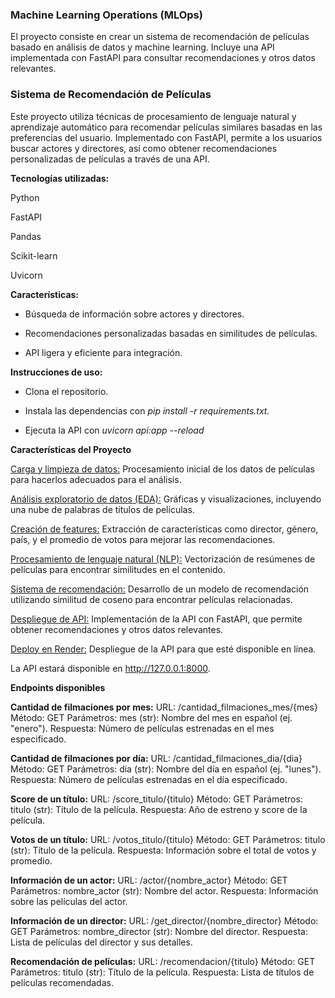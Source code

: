 ### Machine Learning Operations (MLOps) ###

El proyecto consiste en crear un sistema de recomendación de películas basado en análisis de datos y machine learning. Incluye una API implementada con FastAPI para consultar recomendaciones y otros datos relevantes.


### Sistema de Recomendación de Películas ###
Este proyecto utiliza técnicas de procesamiento de lenguaje natural y aprendizaje automático para recomendar películas similares basadas en las preferencias del usuario. Implementado con FastAPI, permite a los usuarios buscar actores y directores, así como obtener recomendaciones personalizadas de películas a través de una API.




**Tecnologías utilizadas:**

Python

FastAPI

Pandas

Scikit-learn

Uvicorn




__Características:__

- Búsqueda de información sobre actores y directores.

- Recomendaciones personalizadas basadas en similitudes de películas.

- API ligera y eficiente para integración.




__Instrucciones de uso:__

- Clona el repositorio.

- Instala las dependencias con _pip install -r requirements.txt._

- Ejecuta la API con _uvicorn api:app --reload_




**Características del Proyecto**

<u> Carga y limpieza de datos:</u> Procesamiento inicial de los datos de películas para hacerlos adecuados para el análisis.

<u>Análisis exploratorio de datos (EDA):</u> Gráficas y visualizaciones, incluyendo una nube de palabras de títulos de películas.

<u>Creación de features:</u> Extracción de características como director, género, país, y el promedio de votos para mejorar las recomendaciones.

<u>Procesamiento de lenguaje natural (NLP):</u> Vectorización de resúmenes de películas para encontrar similitudes en el contenido.

<u>Sistema de recomendación:</u> Desarrollo de un modelo de recomendación utilizando similitud de coseno para encontrar películas relacionadas.

<u>Despliegue de API:</u> Implementación de la API con FastAPI, que permite obtener recomendaciones y otros datos relevantes.

<u>Deploy en Render:</u> Despliegue de la API para que esté disponible en línea.


La API estará disponible en http://127.0.0.1:8000.



**Endpoints disponibles**

**Cantidad de filmaciones por mes:**
URL: /cantidad_filmaciones_mes/{mes}
Método: GET
Parámetros: mes (str): Nombre del mes en español (ej. "enero").
Respuesta: Número de películas estrenadas en el mes especificado.


**Cantidad de filmaciones por día:**
URL: /cantidad_filmaciones_dia/{dia}
Método: GET
Parámetros: dia (str): Nombre del día en español (ej. "lunes").
Respuesta: Número de películas estrenadas en el día especificado.

**Score de un título:**
URL: /score_titulo/{titulo}
Método: GET
Parámetros: titulo (str): Título de la película.
Respuesta: Año de estreno y score de la película.


**Votos de un título:**
URL: /votos_titulo/{titulo}
Método: GET
Parámetros: titulo (str): Título de la película.
Respuesta: Información sobre el total de votos y promedio.


**Información de un actor:**
URL: /actor/{nombre_actor}
Método: GET
Parámetros: nombre_actor (str): Nombre del actor.
Respuesta: Información sobre las películas del actor.


**Información de un director:**
URL: /get_director/{nombre_director}
Método: GET
Parámetros: nombre_director (str): Nombre del director.
Respuesta: Lista de películas del director y sus detalles.


**Recomendación de películas:**
URL: /recomendacion/{titulo}
Método: GET
Parámetros: titulo (str): Título de la película.
Respuesta: Lista de títulos de películas recomendadas.
